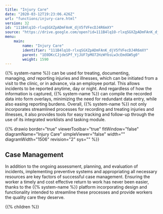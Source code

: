 ```yaml
---
title: "Injury Care"
date: "2020-03-12T19:23:06.426Z"
url: "functions/injury-care.html"
version: 32
id: "111B4lq1O-rlxqSGXZpADmFAnK_djV5fVFecDJ4R6mXY"
source: "https://drive.google.com/open?id=111B4lq1O-rlxqSGXZpADmFAnK_djV5fVFecDJ4R6mXY"
menu:
    main:
        name: "Injury Care"
        identifier: "111B4lq1O-rlxqSGXZpADmFAnK_djV5fVFecDJ4R6mXY"
        parent: "1E0DKcCJjdeSPf_YjJUF7pMO72HzWYbsLw3cEmdGW5g0"
        weight: 1590
---
```











{{% system-name %}} can be used for treating, documenting, managing, *and* reporting injuries and illnesses, which can be initiated from a visit to the clinic, or in advance, via an employee portal. This allows incidents to be reported anytime, day or night. And regardless of how the information is captured, {{% system-name %}} can compile the recorded data into form overlays, minimizing the need for redundant data entry, while also easing reporting burdens. Overall, {{% system-name %}} not only incorporates streamlined processes for recording and treating injuries and illnesses, it also provides tools for easy tracking and follow-up through the use of its integrated worklists and tasking module.







{{% drawio border="true" viewerToolbar="true" fitWindow="false" diagramName="Injury Care" simpleViewer="false" width="" diagramWidth="1506" revision="2" sys="" %}}

## 

## Case Management

In addition to the ongoing assessment, planning, and evaluation of incidents, implementing preventive systems and appropriating all necessary resources are key factors of successful case management. Ensuring the worker a timely and cost effective return to work has never been easier, thanks to the {{% system-name %}} platform incorporating design and functionality intended to streamline these processes and provide workers the quality care they deserve.





{{% children %}}

